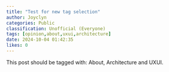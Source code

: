 ```yaml
---
title: "Test for new tag selection"
author: Joyclyn
categories: Public
classification: Unofficial (Everyone)
tags: [opinion,about,uxui,architecture]
date: 2024-10-04 01:42:35 
likes: 0
---
```


This post should be tagged with: About, Architecture and UXUI.
